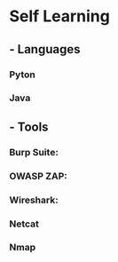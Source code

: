 



# Self Learning




## - Languages

### Pyton

### Java




## - Tools

  ### Burp Suite: 
  
  ### OWASP ZAP: 
  
  ### Wireshark: 

  ### Netcat

  ### Nmap


